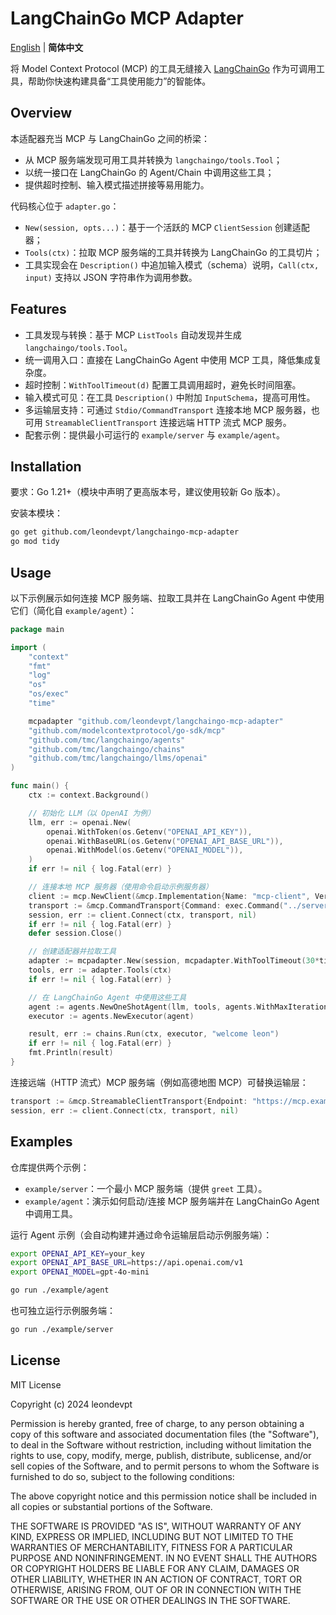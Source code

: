# LangChainGo MCP Adapter

[English](README.md) | **简体中文**

将 Model Context Protocol (MCP) 的工具无缝接入 [LangChainGo](https://github.com/tmc/langchaingo) 作为可调用工具，帮助你快速构建具备“工具使用能力”的智能体。

## Overview

本适配器充当 MCP 与 LangChainGo 之间的桥梁：
- 从 MCP 服务端发现可用工具并转换为 `langchaingo/tools.Tool`；
- 以统一接口在 LangChainGo 的 Agent/Chain 中调用这些工具；
- 提供超时控制、输入模式描述拼接等易用能力。

代码核心位于 `adapter.go`：
- `New(session, opts...)`：基于一个活跃的 MCP `ClientSession` 创建适配器；
- `Tools(ctx)`：拉取 MCP 服务端的工具并转换为 LangChainGo 的工具切片；
- 工具实现会在 `Description()` 中追加输入模式（schema）说明，`Call(ctx, input)` 支持以 JSON 字符串作为调用参数。

## Features

- 工具发现与转换：基于 MCP `ListTools` 自动发现并生成 `langchaingo/tools.Tool`。
- 统一调用入口：直接在 LangChainGo Agent 中使用 MCP 工具，降低集成复杂度。
- 超时控制：`WithToolTimeout(d)` 配置工具调用超时，避免长时间阻塞。
- 输入模式可见：在工具 `Description()` 中附加 `InputSchema`，提高可用性。
- 多运输层支持：可通过 `Stdio/CommandTransport` 连接本地 MCP 服务器，也可用 `StreamableClientTransport` 连接远端 HTTP 流式 MCP 服务。
- 配套示例：提供最小可运行的 `example/server` 与 `example/agent`。

## Installation

要求：Go 1.21+（模块中声明了更高版本号，建议使用较新 Go 版本）。

安装本模块：

```bash
go get github.com/leondevpt/langchaingo-mcp-adapter
go mod tidy
```

## Usage

以下示例展示如何连接 MCP 服务端、拉取工具并在 LangChainGo Agent 中使用它们（简化自 `example/agent`）：

```go
package main

import (
    "context"
    "fmt"
    "log"
    "os"
    "os/exec"
    "time"

    mcpadapter "github.com/leondevpt/langchaingo-mcp-adapter"
    "github.com/modelcontextprotocol/go-sdk/mcp"
    "github.com/tmc/langchaingo/agents"
    "github.com/tmc/langchaingo/chains"
    "github.com/tmc/langchaingo/llms/openai"
)

func main() {
    ctx := context.Background()

    // 初始化 LLM（以 OpenAI 为例）
    llm, err := openai.New(
        openai.WithToken(os.Getenv("OPENAI_API_KEY")),
        openai.WithBaseURL(os.Getenv("OPENAI_API_BASE_URL")),
        openai.WithModel(os.Getenv("OPENAI_MODEL")),
    )
    if err != nil { log.Fatal(err) }

    // 连接本地 MCP 服务器（使用命令启动示例服务器）
    client := mcp.NewClient(&mcp.Implementation{Name: "mcp-client", Version: "v1.0.0"}, nil)
    transport := &mcp.CommandTransport{Command: exec.Command("../server/mcp-server")}
    session, err := client.Connect(ctx, transport, nil)
    if err != nil { log.Fatal(err) }
    defer session.Close()

    // 创建适配器并拉取工具
    adapter := mcpadapter.New(session, mcpadapter.WithToolTimeout(30*time.Second))
    tools, err := adapter.Tools(ctx)
    if err != nil { log.Fatal(err) }

    // 在 LangChainGo Agent 中使用这些工具
    agent := agents.NewOneShotAgent(llm, tools, agents.WithMaxIterations(3))
    executor := agents.NewExecutor(agent)

    result, err := chains.Run(ctx, executor, "welcome leon")
    if err != nil { log.Fatal(err) }
    fmt.Println(result)
}
```

连接远端（HTTP 流式）MCP 服务端（例如高德地图 MCP）可替换运输层：

```go
transport := &mcp.StreamableClientTransport{Endpoint: "https://mcp.example.com/mcp?key=YOUR_KEY"}
session, err := client.Connect(ctx, transport, nil)
```

## Examples

仓库提供两个示例：

- `example/server`：一个最小 MCP 服务端（提供 `greet` 工具）。
- `example/agent`：演示如何启动/连接 MCP 服务端并在 LangChainGo Agent 中调用工具。

运行 Agent 示例（会自动构建并通过命令运输层启动示例服务端）：

```bash
export OPENAI_API_KEY=your_key
export OPENAI_API_BASE_URL=https://api.openai.com/v1
export OPENAI_MODEL=gpt-4o-mini

go run ./example/agent
```

也可独立运行示例服务端：

```bash
go run ./example/server
```

## License

MIT License

Copyright (c) 2024 leondevpt

Permission is hereby granted, free of charge, to any person obtaining a copy
of this software and associated documentation files (the "Software"), to deal
in the Software without restriction, including without limitation the rights
to use, copy, modify, merge, publish, distribute, sublicense, and/or sell
copies of the Software, and to permit persons to whom the Software is
furnished to do so, subject to the following conditions:

The above copyright notice and this permission notice shall be included in all
copies or substantial portions of the Software.

THE SOFTWARE IS PROVIDED "AS IS", WITHOUT WARRANTY OF ANY KIND, EXPRESS OR
IMPLIED, INCLUDING BUT NOT LIMITED TO THE WARRANTIES OF MERCHANTABILITY,
FITNESS FOR A PARTICULAR PURPOSE AND NONINFRINGEMENT. IN NO EVENT SHALL THE
AUTHORS OR COPYRIGHT HOLDERS BE LIABLE FOR ANY CLAIM, DAMAGES OR OTHER
LIABILITY, WHETHER IN AN ACTION OF CONTRACT, TORT OR OTHERWISE, ARISING FROM,
OUT OF OR IN CONNECTION WITH THE SOFTWARE OR THE USE OR OTHER DEALINGS IN THE
SOFTWARE.